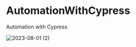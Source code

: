 # AutomationWithCypress
Automation with Cypress

![2023-08-01 (2)](https://github.com/Strat-Bianca/AutomationWithCypress/assets/119669189/eb484e11-8bf5-4e0d-9272-5c77615d0fab)




